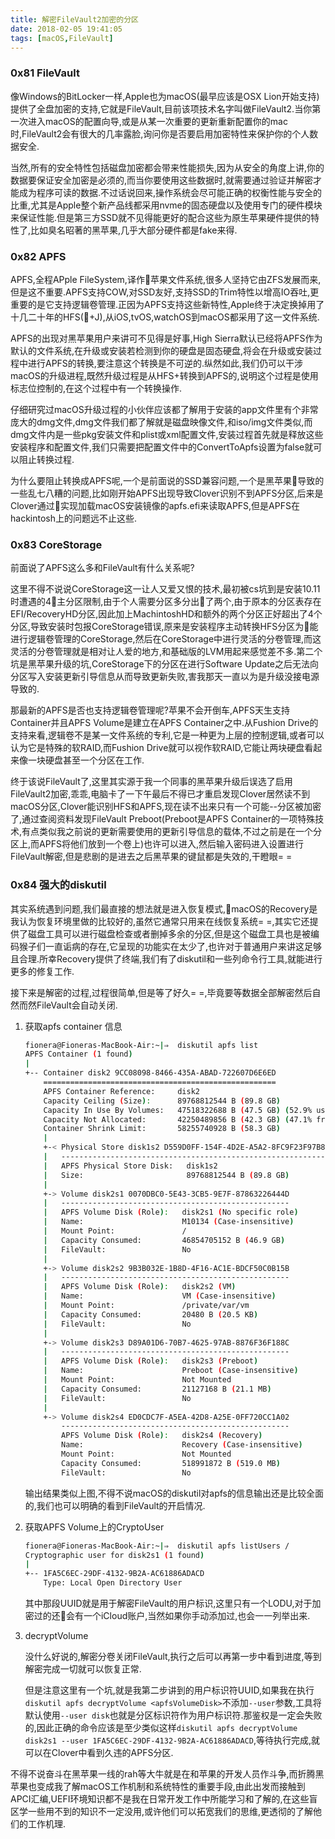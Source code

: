 ```yaml
---
title: 解密FileVault2加密的分区
date: 2018-02-05 19:41:05
tags: [macOS,FileVault]
---
```


### 0x81 FileVault

像Windows的BitLocker一样,Apple也为macOS(最早应该是OSX Lion开始支持)提供了全盘加密的支持,它就是FileVault,目前该项技术名字叫做FileVault2.当你第一次进入macOS的配置向导,或是从某一次重要的更新重新配置你的mac时,FileVault2会有很大的几率露脸,询问你是否要启用加密特性来保护你的个人数据安全.

当然,所有的安全特性包括磁盘加密都会带来性能损失,因为从安全的角度上讲,你的数据要保证安全加密是必须的,而当你要使用这些数据时,就需要通过验证并解密才能成为程序可读的数据.不过话说回来,操作系统会尽可能正确的权衡性能与安全的比重,尤其是Apple整个新产品线都采用nvme的固态硬盘以及使用专门的硬件模块来保证性能.但是第三方SSD就不见得能更好的配合这些为原生苹果硬件提供的特性了,比如臭名昭著的黑苹果,几乎大部分硬件都是fake来得.

### 0x82 APFS

APFS,全程APple FileSystem,译作苹果文件系统,很多人坚持它由ZFS发展而来,但是这不重要.APFS支持COW,对SSD友好,支持SSD的Trim特性以增高IO吞吐,更重要的是它支持逻辑卷管理.正因为APFS支持这些新特性,Apple终于决定换掉用了十几二十年的HFS(+J),从iOS,tvOS,watchOS到macOS都采用了这一文件系统.

APFS的出现对黑苹果用户来讲可不见得是好事,High Sierra默认已经将APFS作为默认的文件系统,在升级或安装若检测到你的硬盘是固态硬盘,将会在升级或安装过程中进行APFS的转换,要注意这个转换是不可逆的.纵然如此,我们仍可以干涉macOS的升级进程,既然升级过程是从HFS+转换到APFS的,说明这个过程是使用标志位控制的,在这个过程中有一个转换操作.

仔细研究过macOS升级过程的小伙伴应该都了解用于安装的app文件里有个非常庞大的dmg文件,dmg文件我们都了解就是磁盘映像文件,和iso/img文件类似,而dmg文件内是一些pkg安装文件和plist或xml配置文件,安装过程首先就是释放这些安装程序和配置文件,我们只需要把配置文件中的ConvertToApfs设置为false就可以阻止转换过程.

为什么要阻止转换成APFS呢,一个是前面说的SSD兼容问题,一个是黑苹果导致的一些乱七八糟的问题,比如刚开始APFS出现导致Clover识别不到APFS分区,后来是Clover通过实现加载macOS安装镜像的apfs.efi来读取APFS,但是APFS在hackintosh上的问题远不止这些.

<!--more-->

### 0x83 CoreStorage

前面说了APFS这么多和FileVault有什么关系呢?

这里不得不说说CoreStorage这一让人又爱又恨的技术,最初被cs坑到是安装10.11时遭遇的4主分区限制,由于个人需要分区多分出了两个,由于原本的分区表存在EFI/RecoveryHD分区,因此加上MachintoshHD和额外的两个分区正好超出了4个分区,导致安装时包报CoreStorage错误,原来是安装程序主动转换HFS分区为能进行逻辑卷管理的CoreStorage,然后在CoreStorage中进行灵活的分卷管理,而这灵活的分卷管理就是相对让人爱的地方,和基础版的LVM用起来感觉差不多.第二个坑是黑苹果升级的坑,CoreStorage下的分区在进行Software Update之后无法向分区写入安装更新引导信息从而导致更新失败,害我那天一直以为是升级没接电源导致的.

那最新的APFS是否也支持逻辑卷管理呢?苹果不会开倒车,APFS天生支持Container并且APFS Volume是建立在APFS Container之中.从Fushion Drive的支持来看,逻辑卷不是某一文件系统的专利,它是一种更为上层的控制逻辑,或者可以认为它是特殊的软RAID,而Fushion Drive就可以视作软RAID,它能让两块硬盘看起来像一块硬盘甚至一个分区在工作.

终于该说FileVault了,这里其实源于我一个同事的黑苹果升级后误选了启用FileVault2加密,乖乖,电脑卡了一下午最后不得已才重启发现Clover居然读不到macOS分区,Clover能识别HFS和APFS,现在读不出来只有一个可能--分区被加密了,通过查阅资料发现FileVault Preboot(Preboot是APFS Container的一项特殊技术,有点类似我之前说的更新需要使用的更新引导信息的载体,不过之前是在一个分区上,而APFS将他们放到一个卷上)也许可以进入,然后输入密码进入设置进行FileVault解密,但是悲剧的是进去之后黑苹果的键鼠都是失效的,干瞪眼= =

### 0x84 强大的diskutil

其实系统遇到问题,我们最直接的想法就是进入恢复模式,macOS的Recovery是我认为恢复环境里做的比较好的,虽然它通常只用来在线恢复系统= =,其实它还提供了磁盘工具可以进行磁盘检查或者删掉多余的分区,但是这个磁盘工具也是被编码猴子们一直诟病的存在,它呈现的功能实在太少了,也许对于普通用户来讲这足够且合理.所幸Recovery提供了终端,我们有了diskutil和一些列命令行工具,就能进行更多的修复工作.

接下来是解密的过程,过程很简单,但是等了好久= =,毕竟要等数据全部解密然后自然而然FileVault会自动关闭.

1. 获取apfs container 信息

    ```Bash
    fionera@Fioneras-MacBook-Air:~|⇒  diskutil apfs list
    APFS Container (1 found)
    |
    +-- Container disk2 9CC08098-8466-435A-ABAD-722607D6E6ED
        ====================================================
        APFS Container Reference:     disk2
        Capacity Ceiling (Size):      89768812544 B (89.8 GB)
        Capacity In Use By Volumes:   47518322688 B (47.5 GB) (52.9% used)
        Capacity Not Allocated:       42250489856 B (42.3 GB) (47.1% free)
        Container Shrink Limit:       58255740928 B (58.3 GB)
        |
        +-< Physical Store disk1s2 D559D0FF-154F-4D2E-A5A2-8FC9F23F97B8
        |   -----------------------------------------------------------
        |   APFS Physical Store Disk:   disk1s2
        |   Size:                       89768812544 B (89.8 GB)
        |
        +-> Volume disk2s1 0070DBC0-5E43-3CB5-9E7F-87863226444D
        |   ---------------------------------------------------
        |   APFS Volume Disk (Role):   disk2s1 (No specific role)
        |   Name:                      M10134 (Case-insensitive)
        |   Mount Point:               /
        |   Capacity Consumed:         46854705152 B (46.9 GB)
        |   FileVault:                 No
        |
        +-> Volume disk2s2 9B3B032E-1B8D-4F16-AC1E-BDCF50C0B15B
        |   ---------------------------------------------------
        |   APFS Volume Disk (Role):   disk2s2 (VM)
        |   Name:                      VM (Case-insensitive)
        |   Mount Point:               /private/var/vm
        |   Capacity Consumed:         20480 B (20.5 KB)
        |   FileVault:                 No
        |
        +-> Volume disk2s3 D89A01D6-70B7-4625-97AB-8876F36F188C
        |   ---------------------------------------------------
        |   APFS Volume Disk (Role):   disk2s3 (Preboot)
        |   Name:                      Preboot (Case-insensitive)
        |   Mount Point:               Not Mounted
        |   Capacity Consumed:         21127168 B (21.1 MB)
        |   FileVault:                 No
        |
        +-> Volume disk2s4 ED0CDC7F-A5EA-42D8-A25E-0FF720CC1A02
            ---------------------------------------------------
            APFS Volume Disk (Role):   disk2s4 (Recovery)
            Name:                      Recovery (Case-insensitive)
            Mount Point:               Not Mounted
            Capacity Consumed:         518991872 B (519.0 MB)
            FileVault:                 No

    ```

    输出结果类似上图,不得不说macOS的diskutil对apfs的信息输出还是比较全面的,我们也可以明确的看到FileVault的开启情况.

1. 获取APFS Volume上的CryptoUser

    ```Bash
    fionera@Fioneras-MacBook-Air:~|⇒  diskutil apfs listUsers /
    Cryptographic user for disk2s1 (1 found)
    |
    +-- 1FA5C6EC-29DF-4132-9B2A-AC61886ADACD
        Type: Local Open Directory User
    ```

    其中那段UUID就是用于解密FileVault的用户标识,这里只有一个LODU,对于加密过的还会有一个iCloud账户,当然如果你手动添加过,也会一一列举出来.

1. decryptVolume

    没什么好说的,解密分卷关闭FileVault,执行之后可以再第一步中看到进度,等到解密完成一切就可以恢复正常.

    但是注意这里有一个坑,就是我第二步讲到的用户标识符UUID,如果我在执行`diskutil apfs decryptVolume <apfsVolumeDisk>`不添加`--user`参数,工具将默认使用`--user disk`也就是分区标识符作为用户标识符.那鉴权是一定会失败的,因此正确的命令应该是至少类似这样`diskutil apfs decryptVolume disk2s1 --user 1FA5C6EC-29DF-4132-9B2A-AC61886ADACD`,等待执行完成,就可以在Clover中看到久违的APFS分区.

不得不说奋斗在黑苹果一线的rah等大牛就是在和苹果的开发人员作斗争,而折腾黑苹果也变成我了解macOS工作机制和系统特性的重要手段,由此出发而接触到APCI汇编,UEFI环境知识都不是我在日常开发工作中所能学习和了解的,在这些盲区学一些用不到的知识不一定没用,或许他们可以拓宽我们的思维,更透彻的了解他们的工作机理.

